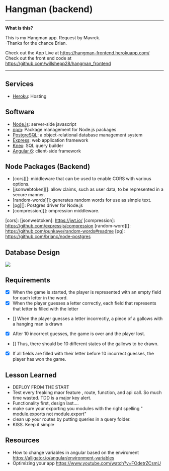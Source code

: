 # Hangman (backend)


----

**What is this?** 

This is my Hangman app. Request by Mavrck.<br>
-Thanks for the chance Brian.<br>

Check out the App Live at https://hangman-frontend.herokuapp.com/<br>
Check out the front end code at https://github.com/willshepp28/hangman_frontend

---


## Services

* [Heroku][]: Hosting


## Software

* [Node.js][]: server-side javascript
* [npm][]: Package management for Node.js packages
* [PostgreSQL][]: a object-relational database management system 
* [Express][]: web application framework
* [Knex][]: SQL query builder
* [Angular 6][]: client-side framework


## Node Packages (Backend)

* [cors][]: middleware that can be used to enable CORS with various options.
* [jsonwebtoken][]: allow claims, such as user data, to be represented in a secure manner.
* [random-words][]: generates random words for use as simple text.
* [pg][]: Postgres driver for Node.js
* [compression][]: ompression middleware.


[Heroku]: http://heroku.com/

[Node.js]: http://nodejs.org/
[npm]: https://npmjs.org/
[PostgreSQL]: http://www.postgresql.org/
[Express]: http://expressjs.com/
[Knex]: https://knexjs.org/
[Angular 6]: https://angular.io/

[cors]:
[jsonwebtoken]: https://jwt.io/
[compression]: https://github.com/expressjs/compression
[random-word][]: https://github.com/punkave/random-words#readme
[pg]: https://github.com/brianc/node-postgres

## Database Design


![](https://s3.amazonaws.com/hangman-app/database-mockup/hangman-databasedesign.png)


  ## Requirements

  - [X] When the game is started, the player is represented with an empty field for each letter in the word.
  - [X] When the player guesses a letter correctly, each field that represents that letter is filled with the letter
  - [] When the player guesses a letter incorrectly, a piece of a gallows with a hanging man is drawn
  - [X] After 10 incorrect guesses, the game is over and the player lost.
  - [] Thus, there should be 10 different states of the gallows to be drawn.
  - [X] If all fields are filled with their letter before 10 incorrect guesses, the player has won the game.


## Lesson Learned

- DEPLOY FROM THE START
- Test every freaking maor feature , route, function, and api call. So much time wasted. TDD is a major key alert.
- Functionality first, design last....
- make sure your exporting you modules with the right spelling " module.exports not module.export"
- clean up your routes by putting queries in a query folder.
- KISS. Keep it simple


## Resources 

- How to change variables in angular based on the enviroment https://alligator.io/angular/environment-variables
- Optimizing your app https://www.youtube.com/watch?v=FOdetrZCsmU